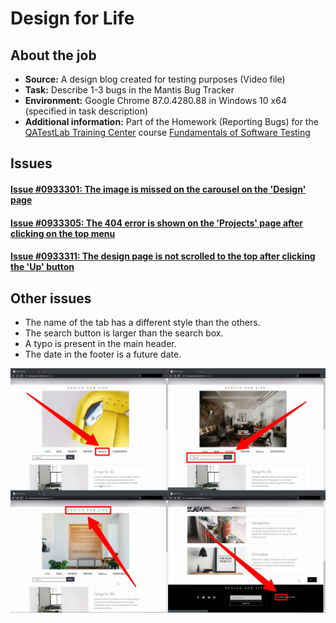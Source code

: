 # Design for Life

## About the job

- **Source:** A design blog created for testing purposes (Video file)
- **Task:** Describe 1-3 bugs in the Mantis Bug Tracker
- **Environment:** Google Chrome 87.0.4280.88 in Windows 10 x64 (specified in task description)
- **Additional information:** Part of the Homework (Reporting Bugs) for the [QATestLab Training Center](https://en.training.qatestlab.com/) course [Fundamentals of Software Testing](https://en.training.qatestlab.com/course/software-testing-fundamentals/)

## Issues

#### [Issue #0933301: The image is missed on the carousel on the 'Design' page](/Design_for_Life/files/0933301.md)

#### [Issue #0933305: The 404 error is shown on the 'Projects' page after clicking on the top menu](/Design_for_Life/files/0933305.md)

#### [Issue #0933311: The design page is not scrolled to the top after clicking the 'Up' button](/Design_for_Life/files/0933311.md)

## Other issues

- The name of the tab has a different style than the others.
- The search button is larger than the search box.
- A typo is present in the main header.
- The date in the footer is a future date.

![issues](./files/issues.jpg)
